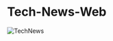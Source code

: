 # Tech-News-Web

![TechNews](https://user-images.githubusercontent.com/83089714/161842803-a42dda4a-a867-49d4-8b51-09f8a834ceba.png)
